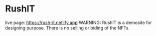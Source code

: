 # RushIT

live page: https://rush-it.netlify.app
WARNING: RushIT is a demosite for designing purpose. There is no selling or biding of the NFTs.
